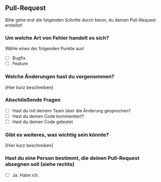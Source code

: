 ## Pull-Request
Bitte gehe erst die folgenden Schritte durch bevor, du deinen Pull-Request erstellst!

### Um welche Art von Fehler handelt es sich?
Wähle eines der folgenden Punkte aus!
- [ ] Bugfix
- [ ] Feature

### Welche Änderungen hast du vorgenommen?
[Hier kurz beschreiben]

### Abschließende Fragen
- [ ] Hast du mit deinem Team über die Änderung gesprochen?
- [ ] Hast du deinen Code kommentiert?
- [ ] Hast du deinen Code getestet

### Gibt es weiteres, was wichtig sein könnte?
[Hier kurz beschreiben]

### Hast du eine Person bestimmt, die deinen Pull-Request absegnen soll (siehe rechts)
- [ ] Ja. Habe ich.

